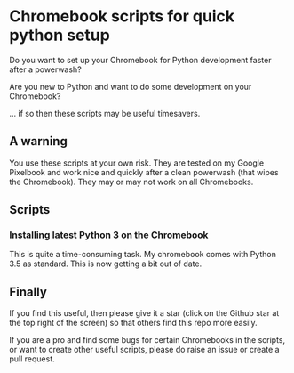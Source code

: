 # Chromebook scripts for quick python setup

Do you want to set up your Chromebook for Python development faster after a powerwash?

Are you new to Python and want to do some development on your Chromebook?

... if so then these scripts may be useful timesavers.

## A warning

You use these scripts at your own risk. They are tested on my Google Pixelbook and work nice and quickly after a clean powerwash (that wipes the Chromebook). They may or may not work on all Chromebooks.

## Scripts

### Installing latest Python 3 on the Chromebook

This is quite a time-consuming task. My chromebook comes with Python 3.5 as standard. This is now getting a bit out of date.

## Finally

If you find this useful, then please give it a star (click on the Github star at the top right of the screen) so that others find this repo more easily.

If you are a pro and find some bugs for certain Chromebooks in the scripts, or want to create other useful scripts, please do raise an issue or create a pull request.
